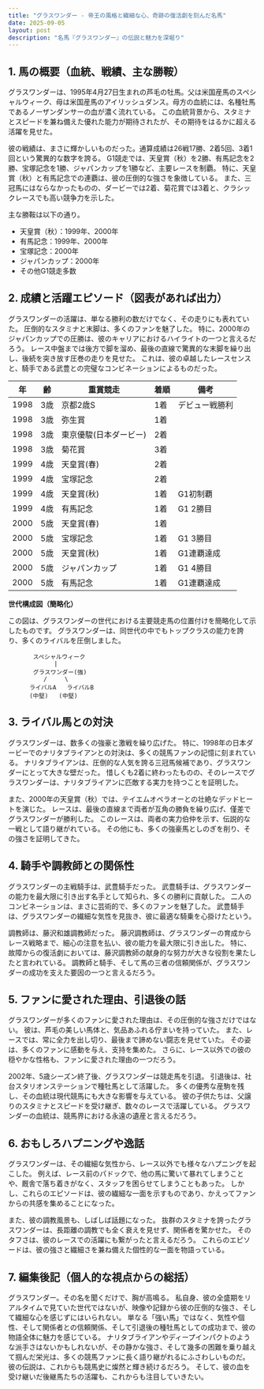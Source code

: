 ```yaml
---
title: "グラスワンダー - 帝王の風格と繊細な心、奇跡の復活劇を刻んだ名馬"
date: 2025-09-05
layout: post
description: "名馬『グラスワンダー』の伝説と魅力を深堀り"
---
```


## 1. 馬の概要（血統、戦績、主な勝鞍）

グラスワンダーは、1995年4月27日生まれの芦毛の牡馬。父は米国産馬のスペシャルウィーク、母は米国産馬のアイリッシュダンス。母方の血統には、名種牡馬であるノーザンダンサーの血が濃く流れている。  この血統背景から、スタミナとスピードを兼ね備えた優れた能力が期待されたが、その期待をはるかに超える活躍を見せた。

彼の戦績は、まさに輝かしいものだった。通算成績は26戦17勝、2着5回、3着1回という驚異的な数字を誇る。  G1競走では、天皇賞（秋）を2勝、有馬記念を2勝、宝塚記念を1勝、ジャパンカップを1勝など、主要レースを制覇。  特に、天皇賞（秋）と有馬記念での連覇は、彼の圧倒的な強さを象徴している。  また、三冠馬にはならなかったものの、ダービーでは2着、菊花賞では3着と、クラシックレースでも高い競争力を示した。

主な勝鞍は以下の通り。

* 天皇賞（秋）：1999年、2000年
* 有馬記念：1999年、2000年
* 宝塚記念：2000年
* ジャパンカップ：2000年
* その他G1競走多数


## 2. 成績と活躍エピソード（図表があれば出力）

グラスワンダーの活躍は、単なる勝利の数だけでなく、その走りにも表れていた。  圧倒的なスタミナと末脚は、多くのファンを魅了した。  特に、2000年のジャパンカップでの圧勝は、彼のキャリアにおけるハイライトの一つと言えるだろう。  レース中盤までは後方で脚を溜め、最後の直線で驚異的な末脚を繰り出し、後続を突き放す圧巻の走りを見せた。  これは、彼の卓越したレースセンスと、騎手である武豊との完璧なコンビネーションによるものだった。

| 年 | 齢 | 重賞競走 | 着順 | 備考 |
|---|---|---|---|---|
| 1998 | 3歳 | 京都2歳S | 1着 | デビュー戦勝利 |
| 1998 | 3歳 | 弥生賞 | 1着 | |
| 1998 | 3歳 | 東京優駿(日本ダービー) | 2着 |  |
| 1998 | 3歳 | 菊花賞 | 3着 | |
| 1999 | 4歳 | 天皇賞(春) | 2着 | |
| 1999 | 4歳 | 宝塚記念 | 2着 | |
| 1999 | 4歳 | 天皇賞(秋) | 1着 | G1初制覇 |
| 1999 | 4歳 | 有馬記念 | 1着 | G1 2勝目 |
| 2000 | 5歳 | 天皇賞(春) | 1着 | |
| 2000 | 5歳 | 宝塚記念 | 1着 | G1 3勝目 |
| 2000 | 5歳 | 天皇賞(秋) | 1着 | G1連覇達成 |
| 2000 | 5歳 | ジャパンカップ | 1着 | G1 4勝目 |
| 2000 | 5歳 | 有馬記念 | 1着 | G1連覇達成 |


**世代構成図（簡略化）**

この図は、グラスワンダーの世代における主要競走馬の位置付けを簡略化して示したものです。  グラスワンダーは、同世代の中でもトップクラスの能力を誇り、多くのライバルを圧倒しました。


```
       スペシャルウィーク
             |
       グラスワンダー(強)
          /     \
      ライバルA   ライバルB
      (中堅)   (中堅)

```


## 3. ライバル馬との対決

グラスワンダーは、数多くの強豪と激戦を繰り広げた。  特に、1998年の日本ダービーでのナリタブライアンとの対決は、多くの競馬ファンの記憶に刻まれている。  ナリタブライアンは、圧倒的な人気を誇る三冠馬候補であり、グラスワンダーにとって大きな壁だった。  惜しくも2着に終わったものの、そのレースでグラスワンダーは、ナリタブライアンに匹敵する実力を持つことを証明した。

また、2000年の天皇賞（秋）では、テイエムオペラオーとの壮絶なデッドヒートを演じた。  レースは、最後の直線まで両者が互角の勝負を繰り広げ、僅差でグラスワンダーが勝利した。  このレースは、両者の実力伯仲を示す、伝説的な一戦として語り継がれている。  その他にも、多くの強豪馬としのぎを削り、その強さを証明してきた。


## 4. 騎手や調教師との関係性

グラスワンダーの主戦騎手は、武豊騎手だった。  武豊騎手は、グラスワンダーの能力を最大限に引き出す名手として知られ、多くの勝利に貢献した。  二人のコンビネーションは、まさに芸術的で、多くのファンを魅了した。  武豊騎手は、グラスワンダーの繊細な気性を見抜き、彼に最適な騎乗を心掛けたという。

調教師は、藤沢和雄調教師だった。  藤沢調教師は、グラスワンダーの育成からレース戦略まで、細心の注意を払い、彼の能力を最大限に引き出した。  特に、故障からの復活劇においては、藤沢調教師の献身的な努力が大きな役割を果たしたと言われている。  調教師と騎手、そして馬の三者の信頼関係が、グラスワンダーの成功を支えた要因の一つと言えるだろう。


## 5. ファンに愛された理由、引退後の話

グラスワンダーが多くのファンに愛された理由は、その圧倒的な強さだけではない。  彼は、芦毛の美しい馬体と、気品あふれる佇まいを持っていた。  また、レースでは、常に全力を出し切り、最後まで諦めない闘志を見せていた。  その姿は、多くのファンに感動を与え、支持を集めた。  さらに、レース以外での彼の穏やかな性格も、ファンに愛された理由の一つだろう。

2002年、5歳シーズン終了後、グラスワンダーは競走馬を引退。  引退後は、社台スタリオンステーションで種牡馬として活躍した。  多くの優秀な産駒を残し、その血統は現代競馬にも大きな影響を与えている。  彼の子供たちは、父譲りのスタミナとスピードを受け継ぎ、数々のレースで活躍している。  グラスワンダーの血統は、競馬界における永遠の遺産と言えるだろう。


## 6. おもしろハプニングや逸話

グラスワンダーは、その繊細な気性から、レース以外でも様々なハプニングを起こした。  例えば、レース前のパドックで、他の馬に驚いて暴れてしまうことや、厩舎で落ち着きがなく、スタッフを困らせてしまうこともあった。  しかし、これらのエピソードは、彼の繊細な一面を示すものであり、かえってファンからの共感を集めることになった。

また、彼の調教風景も、しばしば話題になった。  抜群のスタミナを誇ったグラスワンダーは、長距離の調教でも全く衰えを見せず、関係者を驚かせた。  そのタフさは、彼のレースでの活躍にも繋がったと言えるだろう。  これらのエピソードは、彼の強さと繊細さを兼ね備えた個性的な一面を物語っている。


## 7. 編集後記（個人的な視点からの総括）

グラスワンダー。その名を聞くだけで、胸が高鳴る。  私自身、彼の全盛期をリアルタイムで見ていた世代ではないが、映像や記録から彼の圧倒的な強さ、そして繊細な心を感じずにはいられない。  単なる「強い馬」ではなく、気性や個性、そして関係者との信頼関係、そして引退後の種牡馬としての成功まで、彼の物語全体に魅力を感じている。  ナリタブライアンやディープインパクトのような派手さはないかもしれないが、その静かな強さ、そして幾多の困難を乗り越えて掴んだ栄光は、多くの競馬ファンに長く語り継がれるにふさわしいものだ。  彼の伝説は、これからも競馬史に燦然と輝き続けるだろう。  そして、彼の血を受け継いだ後継馬たちの活躍も、これからも注目していきたい。
